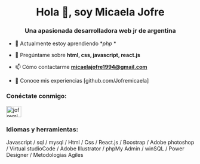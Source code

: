 <h1 align="center">Hola 👋, soy Micaela Jofre</h1>
<h3 align="center">Una apasionada desarrolladora web jr de argentina</h3>

- 🌱 Actualmente estoy aprendiendo **php* *

- 💬 Pregúntame sobre **html, css, javascript, react.js**

- 📫 Cómo contactarme **micaelajofre1994@gmail.com**

- 📄 Conoce mis experiencias [github.com/Jofremicaela]

<h3 align="left">Conéctate conmigo:</h3>
<p align="left">
<a href="https://linkedin.com/in/jofremicaela-developer" target=" blank"><img align="center" src="https://raw.githubusercontent.com/rahuldkjain/github-profile-readme-generator/master/src/images/icons/Social/linked-in-alt.svg" alt="jofremicaela-desarrollador" height="30" width="40" /></a>
</p>

<h3 align="left">Idiomas y herramientas:</h3>

Javascript / sql / mysql / Html / Css / React.js / Boostrap / Adobe photoshop / Virtual studioCode / Adobe Illustrator / phpMy Admin / winSQL / Power Designer / Metodologias Agiles
